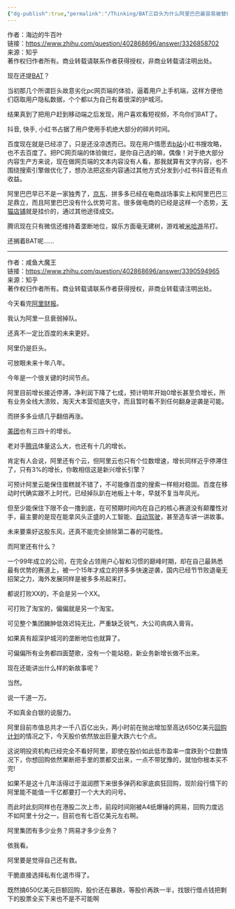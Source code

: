 ```yaml
---
{"dg-publish":true,"permalink":"/Thinking/BAT三巨头为什么阿里巴巴最容易被替代？/","noteIcon":""}
---
```


作者：海边的牛百叶  
链接：https://www.zhihu.com/question/402868696/answer/3326858702  
来源：知乎  
著作权归作者所有。商业转载请联系作者获得授权，非商业转载请注明出处。

现在还提[BAT](https://zhida.zhihu.com/search?content_id=634962041&content_type=Answer&match_order=1&q=BAT&zhida_source=entity)？


当初那几个所谓巨头故意劣化pc网页端的体验，逼着用户上手机端，这样方便他们窃取用户隐私数据，个个都以为自己有着很深的护城河。

结果真到了把用户赶到移动端之后发现，用户喜欢看短视频，不鸟你们BAT了。

抖音, 快手, 小红书占据了用户使用手机绝大部分的碎片时间。

百度现在就是已经凉了，只是还没凉透而已。现在用户情愿去[b站](https://zhida.zhihu.com/search?content_id=634962041&content_type=Answer&match_order=1&q=b%E7%AB%99&zhida_source=entity)小红书搜攻略，也不去百度了。把PC网页端的体验做烂，是你自己选的嘛，偶像！对于绝大部分内容生产方来说，现在做网页端的文本内容没有人看，那我就算有文字内容，也不围绕搜索引擎做优化了，想办法把这些内容通过其他方式分发到小红书抖音还有点收益。

阿里巴巴早已不是一家独秀了，[京东](https://zhida.zhihu.com/search?content_id=634962041&content_type=Answer&match_order=1&q=%E4%BA%AC%E4%B8%9C&zhida_source=entity)、拼多多已经在电商战场事实上和阿里巴巴三足鼎立，而且阿里巴巴没有什么优势可言。很多做电商的已经是这样一个态势，[天猫店铺](https://zhida.zhihu.com/search?content_id=634962041&content_type=Answer&match_order=1&q=%E5%A4%A9%E7%8C%AB%E5%BA%97%E9%93%BA&zhida_source=entity)就是挂价的，通过其他途径成交。

腾讯现在只有微信还维持着垄断地位，娱乐方面毫无建树，游戏被[米哈游](https://zhida.zhihu.com/search?content_id=634962041&content_type=Answer&match_order=1&q=%E7%B1%B3%E5%93%88%E6%B8%B8&zhida_source=entity)吊打。

还搁着BAT呢……

  
  


---
作者：咸鱼大魔王  
链接：https://www.zhihu.com/question/402868696/answer/3390594965  
来源：知乎  
著作权归作者所有。商业转载请联系作者获得授权，非商业转载请注明出处。  
  

今天看完[阿里财报](https://zhida.zhihu.com/search?content_id=646548704&content_type=Answer&match_order=1&q=%E9%98%BF%E9%87%8C%E8%B4%A2%E6%8A%A5&zhida_source=entity)。

我认为阿里一旦衰弱掉队。

还真不一定比百度的未来更好。

阿里仍是巨头。

可放眼未来十年八年。

今年是一个很关键的时间节点。

阿里目前增长接近停滞，净利润下降了七成，预计明年开始0增长甚至负增长，所有业务全线大溃败，淘天大本营彻底失守，而且暂时看不到任何翻身逆袭是可能。

而拼多多业绩几乎翻倍再涨。

[美团](https://zhida.zhihu.com/search?content_id=646548704&content_type=Answer&match_order=1&q=%E7%BE%8E%E5%9B%A2&zhida_source=entity)也有三四十的增长。

老对手[腾讯](https://zhida.zhihu.com/search?content_id=646548704&content_type=Answer&match_order=1&q=%E8%85%BE%E8%AE%AF&zhida_source=entity)体量这么大，也还有十几的增长。

肯定有人会说，阿里还有个云，但阿里云也只有个位数增速，增长同样近乎停滞住了，只有3%的增长，你敢相信这是新兴增长引擎？

可预计阿里云能保住蛋糕就不错了，不可能像百度的搜索一样相对稳固。百度在移动时代确实跟不上时代，已经掉队趴在地板上十年，早就不复当年风光。

但至少能保住下限不会一撸到底，在可预期时间内在自己的核心赛道没有颠覆性对手，最主要的是现在能拿风头正盛的人工智能、[自动驾驶](https://zhida.zhihu.com/search?content_id=646548704&content_type=Answer&match_order=1&q=%E8%87%AA%E5%8A%A8%E9%A9%BE%E9%A9%B6&zhida_source=entity)，甚至造车讲一讲故事。

未来要乘好这股东风，还真不能完全排除第二春的可能性。

而阿里还有什么？

一个99年成立的公司，在完全占领用户心智和习惯的巅峰时期，却在自己最熟悉最有优势的赛道上，被一个15年才成立的拼多多快速逆袭，国内已经节节败退毫无招架之力，海外发展同样是被多多吊起来打。

都说打败XX的，不会是另一个XX。

可打败了淘宝的，偏偏就是另一个淘宝。

可见整个集团臃肿低效迟钝无比，严重缺乏锐气，大公司病病入膏肓。

如果真有超深护城河的垄断地位也就算了。

可偏偏所有业务都四面楚歌，没有一个能站稳，新业务新增长做不出来。

现在还能讲出什么样的新故事呢？

当然。

说一千道一万。

不如真金白银的说服力。

阿里目前市值总共才一千八百亿出头，两小时前在抛出增加至高达650亿美元[回购计划](https://zhida.zhihu.com/search?content_id=646548704&content_type=Answer&match_order=1&q=%E5%9B%9E%E8%B4%AD%E8%AE%A1%E5%88%92&zhida_source=entity)的情况之下，今天股价依然放出巨量大跌六七个点。

这说明投资机构已经完全不看好阿里，即使在股价如此低市盈率一度跌到个位数情况下，你想回购依然果断把手里的票都交出来，一点不带犹豫的，就怕你根本买不完!

如果不是这十几年活得过于滋润攒下来很多弹药和家底疯狂回购，现阶段行情下的阿里能不能值一千亿都要打一个大大的问号。

而此时此刻同样也在港股二次上市，前段时间刚被A4纸爆锤的网易，回购力度远不如阿里十分之一，目前也有七百亿美元左右啊。

阿里集团有多少业务？网易才多少业务？

依我看。

阿里要是觉得自己还有救。

干脆直接选择私有化退市得了。

既然搞650亿美元巨额回购，股价还在暴跌，等股价再跌一半，找银行借点钱把剩下的股票全买下来也不是不可能啊